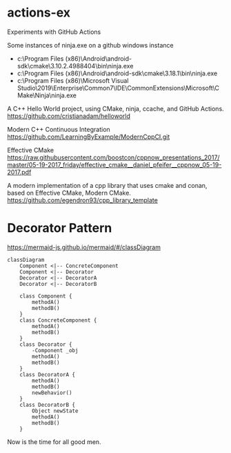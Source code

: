 # actions-ex
Experiments with GitHub Actions

Some instances of ninja.exe on a github windows instance
- c:\Program Files (x86)\Android\android-sdk\cmake\3.10.2.4988404\bin\ninja.exe
- c:\Program Files (x86)\Android\android-sdk\cmake\3.18.1\bin\ninja.exe
- c:\Program Files (x86)\Microsoft Visual Studio\2019\Enterprise\Common7\IDE\CommonExtensions\Microsoft\CMake\Ninja\ninja.exe

A C++ Hello World project, using CMake, ninja, ccache, and GitHub Actions.<br>
https://github.com/cristianadam/helloworld

Modern C++ Continuous Integration<br>
https://github.com/LearningByExample/ModernCppCI.git

Effective CMake<br>
https://raw.githubusercontent.com/boostcon/cppnow_presentations_2017/master/05-19-2017_friday/effective_cmake__daniel_pfeifer__cppnow_05-19-2017.pdf

A modern implementation of a cpp library that uses cmake and conan, based on Effective CMake, Modern CMake.
https://github.com/egendron93/cpp_library_template



# Decorator Pattern
https://mermaid-js.github.io/mermaid/#/classDiagram<br>

```mermaid
classDiagram
    Component <|-- ConcreteComponent
    Component <|-- Decorator
    Decorator <|-- DecoratorA
    Decorator <|-- DecoratorB

    class Component {
        methodA()
        methodB()
    }
    class ConcreteComponent {
        methodA()
        methodB()
    }
    class Decorator {
        -Component _obj
        methodA()
        methodB()
    }
    class DecoratorA {
        methodA()
        methodB()
        newBehavior()
    }
    class DecoratorB {
        Object newState
        methodA()
        methodB()
    }
```

Now is the time for all good men.
